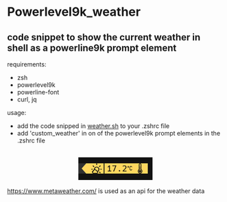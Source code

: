# Powerlevel9k_weather
## code snippet to show the current weather in shell as a powerline9k prompt element
requirements:
* zsh
* powerlevel9k
* powerline-font
* curl, jq

usage:
* add the code snipped in [weather.sh](weather.sh) to your .zshrc file
* add 'custom_weather' in on of the powerlevel9k prompt elements in the .zshrc file
<br/><br/>
<div style="text-align:center">
<img src="example.png">
</div>

https://www.metaweather.com/ is used as an api for the weather data
